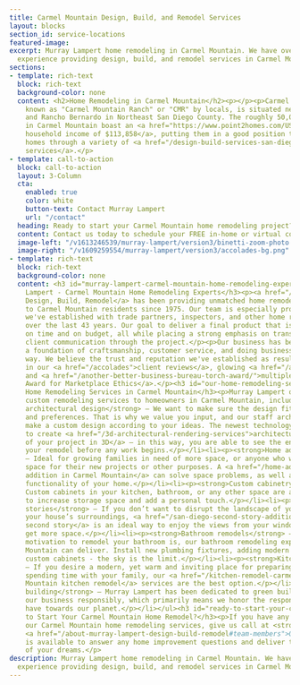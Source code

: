```yaml
---
title: Carmel Mountain Design, Build, and Remodel Services
layout: blocks
section_id: service-locations
featured-image: 
excerpt: Murray Lampert home remodeling in Carmel Mountain. We have over 40 years
  experience providing design, build, and remodel services in Carmel Mountain.
sections:
- template: rich-text
  block: rich-text
  background-color: none
  content: <h2>Home Remodeling in Carmel Mountain</h2><p></p><p>Carmel Mountain, also
    known as "Carmel Mountain Ranch" or "CMR" by locals, is situated near Rancho Peñasquitos
    and Rancho Bernardo in Northeast San Diego County. The roughly 50,000 residents
    in Carmel Mountain boast an <a href="https://www.point2homes.com/US/Neighborhood/CA/San-Diego/Carmel-Mountain-Demographics.html">average
    household income of $113,858</a>, putting them in a good position to enhance their
    homes through a variety of <a href="/design-build-services-san-diego">design-build
    services</a>.</p>
- template: call-to-action
  block: call-to-action
  layout: 3-Column
  cta:
    enabled: true
    color: white
    button-text: Contact Murray Lampert
    url: "/contact"
  heading: Ready to start your Carmel Mountain home remodeling project?
  content: Contact us today to schedule your FREE in-home or virtual consultation.
  image-left: "/v1613246539/murray-lampert/version3/binetti-zoom-photo.png"
  image-right: "/v1609259554/murray-lampert/version3/accolades-bg.png"
- template: rich-text
  block: rich-text
  background-color: none
  content: <h3 id="murray-lampert-carmel-mountain-home-remodeling-experts">Murray
    Lampert - Carmel Mountain Home Remodeling Experts</h3><p><a href="/">Murray Lampert
    Design, Build, Remodel</a> has been providing unmatched home remodeling services
    to Carmel Mountain residents since 1975. Our team is especially proud of the relationships
    we've established with trade partners, inspectors, and other home renovation professionals
    over the last 43 years. Our goal to deliver a final product that is completed
    on time and on budget, all while placing a strong emphasis on transparency and
    client communication through the project.</p><p>Our business has been built on
    a foundation of craftsmanship, customer service, and doing business the right
    way. We believe the trust and reputation we've established as result is exemplified
    in our <a href="/accolades">client reviews</a>, glowing <a href="/accolades">testimonials</a>,
    and <a href="/another-better-business-bureau-torch-award/">multiple BBB Torch
    Award for Marketplace Ethics</a>.</p><h3 id="our-home-remodeling-services-in-carmel-mountain">Our
    Home Remodeling Services in Carmel Mountain</h3><p>Murray Lampert offer fully
    custom remodeling services to homeowners in Carmel Mountain, including:</p><ul><li><p><strong>3D
    architectural design</strong> – We want to make sure the design fits your style
    and preferences. That is why we value you input, and our staff architect will
    make a custom design according to your ideas. The newest technology enables us
    to create <a href="/3d-architectural-rendering-services">architectural renderings
    of your project in 3D</a> – in this way, you are able to see the end result of
    your remodel before any work begins.</p></li><li><p><strong>Home additions</strong>
    – Ideal for growing families in need of more space, or anyone who wish additional
    space for their new projects or other purposes. A <a href="/home-additions-carmel-mountain">home
    addition in Carmel Mountain</a> can solve space problems, as well as enhance the
    functionality of your home.</p></li><li><p><strong>Custom cabinetry</strong> –
    Custom cabinets in your kitchen, bathroom, or any other space are a great way
    to increase storage space and add a personal touch.</p></li><li><p><strong>Second
    stories</strong> – If you don’t want to disrupt the landscape of your yard and
    your house’s surroundings, <a href="/san-diego-second-story-addition">adding a
    second story</a> is an ideal way to enjoy the views from your window, and also
    get more space.</p></li><li><p><strong>Bathroom remodels</strong> – Whatever your
    motivation to remodel your bathroom is, our bathroom remodeling experts in Carmel
    Mountain can deliver. Install new plumbing fixtures, adding modern tiles, or mounting
    custom cabinets - the sky is the limit.</p></li><li><p><strong>Kitchen remodels</strong>
    – If you desire a modern, yet warm and inviting place for preparing meals and
    spending time with your family, our <a href="/kitchen-remodel-carmel-mountain">Carmel
    Mountain kitchen remodel</a> services are the best option.</p></li><li><p><strong>Green
    building</strong> – Murray Lampert has been dedicated to green building. We do
    our business responsibly, which primarily means we honor the responsibility we
    have towards our planet.</p></li></ul><h3 id="ready-to-start-your-carmel-mountain-home-remodel-">Ready
    to Start Your Carmel Mountain Home Remodel?</h3><p>If you have any questions about
    our Carmel Mountain home remodeling services, give us call at <strong>(619) 285-9222</strong>.
    <a href="/about-murray-lampert-design-build-remodel#team-members">Our team</a>
    is available to answer any home improvement questions and deliver the home remodel
    of your dreams.</p>
description: Murray Lampert home remodeling in Carmel Mountain. We have over 40 years
  experience providing design, build, and remodel services in Carmel Mountain.
---
```


